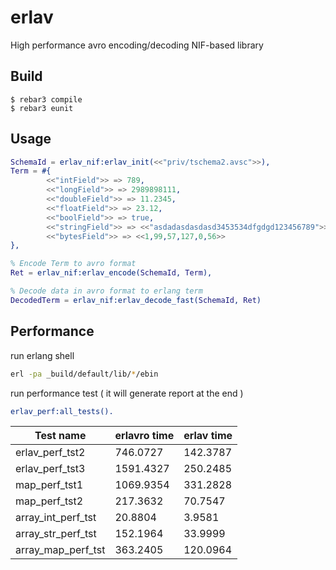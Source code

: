 erlav
=====

High performance avro encoding/decoding NIF-based library

Build
-----

    $ rebar3 compile
    $ rebar3 eunit

Usage
-----

```erlang
SchemaId = erlav_nif:erlav_init(<<"priv/tschema2.avsc">>),
Term = #{
        <<"intField">> => 789,
        <<"longField">> => 2989898111,
        <<"doubleField">> => 11.2345,
        <<"floatField">> => 23.12,
        <<"boolField">> => true,
        <<"stringField">> => <<"asdadasdasdasd3453534dfgdgd123456789">>,
        <<"bytesField">> => <<1,99,57,127,0,56>>
},

% Encode Term to avro format
Ret = erlav_nif:erlav_encode(SchemaId, Term),

% Decode data in avro format to erlang term
DecodedTerm = erlav_nif:erlav_decode_fast(SchemaId, Ret)

```


Performance
-----

run erlang shell

```bash
erl -pa _build/default/lib/*/ebin
```

run performance test ( it will generate report at the end )

```erlang
erlav_perf:all_tests().
```

| Test name          | erlavro time | erlav time |
|--------------------|-----------------|---------------|
| erlav_perf_tst2    | 746.0727 | 142.3787 |
| erlav_perf_tst3 | 1591.4327 | 250.2485 |
| map_perf_tst1 | 1069.9354 |  331.2828  |
| map_perf_tst2 | 217.3632 | 70.7547  |
| array_int_perf_tst |  20.8804 |  3.9581 |
| array_str_perf_tst |  152.1964 | 33.9999 |
| array_map_perf_tst |  363.2405 |  120.0964 |


